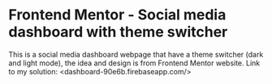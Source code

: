 # Frontend Mentor - Social media dashboard with theme switcher

This is a social media dashboard webpage that have a theme switcher (dark and light mode), the idea and design is from Frontend Mentor website.
Link to my solution: <dashboard-90e6b.firebaseapp.com/>
